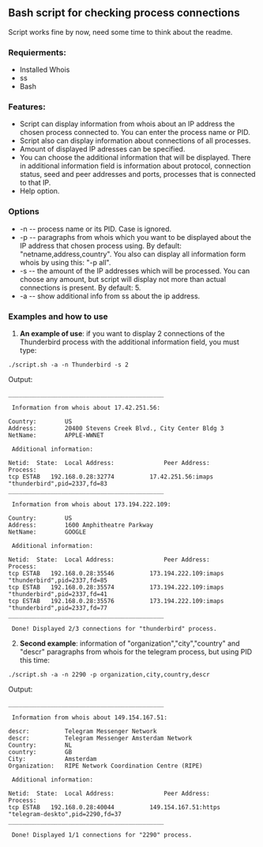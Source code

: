 ## Bash script for checking process connections
Script works fine by now, need some time to think about the readme.
### Requierments: 
* Installed Whois
* ss
* Bash

### Features:
* Script can display information from whois about an IP address the chosen process connected to. You can enter the process name or PID.
* Script also can display information about connections of all processes.
* Amount of displayed IP adresses can be specified. 
* You can choose the additional information that will be displayed. There in additional information field is information about protocol, connection status, seed and peer addresses and ports, processes that is connected to that IP.
* Help option.

### Options
* -n -- process name or its PID. Case is ignored. 
* -p -- paragraphs from whois which you want to be displayed about the IP address that chosen process using. By default: "netname,address,country". You also can display all information form whois by using this: "-p all".
* -s -- the amount of the IP addresses which will be processed. You can choose any amount, but script will display not more than actual connections is present. By default: 5.
* -a -- show additional info from ss about the ip address.

### Examples and how to use

1. <b> An example of use</b>: if you want to display 2 connections of the Thunderbird process with the additional information field, you must type: 
```
./script.sh -a -n Thunderbird -s 2
```
Output: 

```
____________________________________________

 Information from whois about 17.42.251.56:

Country:        US
Address:        20400 Stevens Creek Blvd., City Center Bldg 3
NetName:        APPLE-WWNET

 Additional information:

Netid:	State:	Local Address:				Peer Address:				Process:
tcp	ESTAB	192.168.0.28:32774			17.42.251.56:imaps			"thunderbird",pid=2337,fd=83
____________________________________________

 Information from whois about 173.194.222.109:

Country:        US
Address:        1600 Amphitheatre Parkway
NetName:        GOOGLE

 Additional information:

Netid:	State:	Local Address:				Peer Address:				Process:
tcp	ESTAB	192.168.0.28:35546			173.194.222.109:imaps			"thunderbird",pid=2337,fd=85
tcp	ESTAB	192.168.0.28:35574			173.194.222.109:imaps			"thunderbird",pid=2337,fd=41
tcp	ESTAB	192.168.0.28:35576			173.194.222.109:imaps			"thunderbird",pid=2337,fd=77
____________________________________________

 Done! Displayed 2/3 connections for "thunderbird" process. 
```
2. <b> Second example</b>: information of "organization","city","country" and "descr" paragraphs from whois for the telegram process, but using PID this time:
```
./script.sh -a -n 2290 -p organization,city,country,descr
```
Output:
```
____________________________________________

 Information from whois about 149.154.167.51:

descr:          Telegram Messenger Network
descr:          Telegram Messenger Amsterdam Network
Country:        NL
country:        GB
City:           Amsterdam
Organization:   RIPE Network Coordination Centre (RIPE)

 Additional information:

Netid:	State:	Local Address:				Peer Address:				Process:
tcp	ESTAB	192.168.0.28:40044			149.154.167.51:https			"telegram-deskto",pid=2290,fd=37
____________________________________________

 Done! Displayed 1/1 connections for "2290" process. 
```
